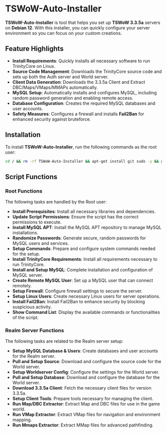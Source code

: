 # TSWoW-Auto-Installer

**TSWoW-Auto-Installer** is tool that helps you set up **TSWoW 3.3.5a** servers on **Debian 12**. With this installer, you can quickly configure your server environment so you can focus on your custom creations.

## Feature Highlights

- **Install Requirements**: Quickly installs all necessary software to run TrinityCore on Linux.
- **Source Code Management**: Downloads the TrinityCore source code and sets up both the Auth server and World server.
- **Client Data Generation**: Downloads the 3.3.5a Client and Extract DBC/Maps/VMaps/MMAPs automatically.
- **MySQL Setup**: Automatically installs and configures MySQL, including random password generation and enabling remote access.
- **Database Configuration**: Creates the required MySQL databases and user accounts.
- **Safety Measures**: Configures a firewall and installs **Fail2Ban** for enhanced security against bruteforce.

## Installation

To install **TSWoW-Auto-Installer**, run the following commands as the root user:

```bash
cd / && rm -rf TSWoW-Auto-Installer && apt-get install git sudo -y && git clone https://github.com/CableguyWoW/TSWoW-Auto-Installer/ TSWoW-Auto-Installer && cd TSWoW-Auto-Installer && chmod +x Init.sh && ./Init.sh all
```

## Script Functions

### Root Functions
The following tasks are handled by the Root user:

- **Install Prerequisites**: Install all necessary libraries and dependencies.
- **Update Script Permissions**: Ensure the script has the correct permissions to execute.
- **Install MySQL APT**: Install the MySQL APT repository to manage MySQL installations.
- **Randomize Passwords**: Generate secure, random passwords for MySQL users and services.
- **Setup Commands**: Prepare and configure system commands needed for the setup.
- **Install TrinityCore Requirements**: Install all requirements necessary to run TrinityCore.
- **Install and Setup MySQL**: Complete installation and configuration of MySQL server.
- **Create Remote MySQL User**: Set up a MySQL user that can connect remotely.
- **Setup Firewall**: Configure firewall settings to secure the server.
- **Setup Linux Users**: Create necessary Linux users for server operations.
- **Install Fail2Ban**: Install Fail2Ban to enhance security by blocking suspicious activity.
- **Show Command List**: Display the available commands or functionalities of the script.

### Realm Server Functions
The following tasks are related to the Realm server setup:

- **Setup MySQL Database & Users**: Create databases and user accounts for the Realm server.
- **Pull and Setup Source**: Download and configure the source code for the World server.
- **Setup Worldserver Config**: Configure the settings for the World server.
- **Pull and Setup Database**: Download and configure the database for the World server.
- **Download 3.3.5a Client**: Fetch the necessary client files for version 3.3.5a.
- **Setup Client Tools**: Prepare tools necessary for managing the client.
- **Run Map/DBC Extractor**: Extract Map and DBC files for use in the game world.
- **Run VMap Extractor**: Extract VMap files for navigation and environment mapping.
- **Run Mmaps Extractor**: Extract MMap files for advanced pathfinding.


